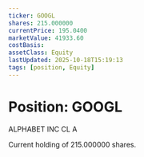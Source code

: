 ```yaml
---
ticker: GOOGL
shares: 215.000000
currentPrice: 195.0400
marketValue: 41933.60
costBasis: 
assetClass: Equity
lastUpdated: 2025-10-18T15:19:13
tags: [position, Equity]
---
```


# Position: GOOGL

ALPHABET INC CL A

Current holding of 215.000000 shares.
